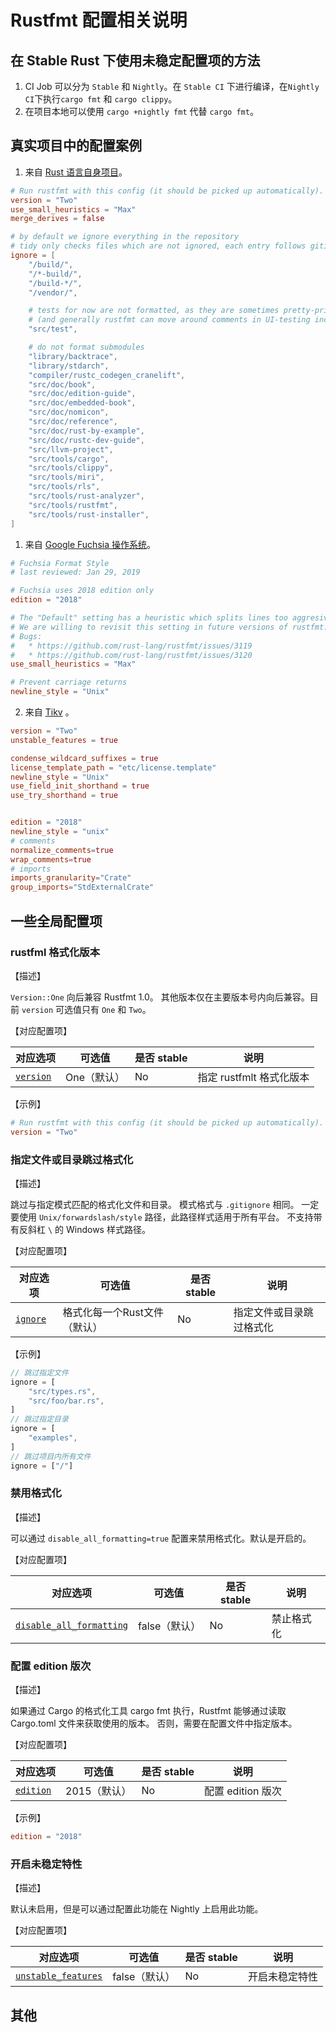 # Rustfmt 配置相关说明

## 在 Stable Rust 下使用未稳定配置项的方法

1. CI Job 可以分为 `Stable` 和 `Nightly`。在 `Stable CI` 下进行编译，在`Nightly CI`下执行`cargo fmt` 和 `cargo clippy`。
2. 在项目本地可以使用 `cargo +nightly fmt` 代替 `cargo fmt`。

## 真实项目中的配置案例

1. 来自 [Rust 语言自身项目](https://github.com/rust-lang/rust/blob/master/rustfmt.toml)。

```toml
# Run rustfmt with this config (it should be picked up automatically).
version = "Two"
use_small_heuristics = "Max"
merge_derives = false

# by default we ignore everything in the repository
# tidy only checks files which are not ignored, each entry follows gitignore style
ignore = [
    "/build/",
    "/*-build/",
    "/build-*/",
    "/vendor/",

    # tests for now are not formatted, as they are sometimes pretty-printing constrained
    # (and generally rustfmt can move around comments in UI-testing incompatible ways)
    "src/test",

    # do not format submodules
    "library/backtrace",
    "library/stdarch",
    "compiler/rustc_codegen_cranelift",
    "src/doc/book",
    "src/doc/edition-guide",
    "src/doc/embedded-book",
    "src/doc/nomicon",
    "src/doc/reference",
    "src/doc/rust-by-example",
    "src/doc/rustc-dev-guide",
    "src/llvm-project",
    "src/tools/cargo",
    "src/tools/clippy",
    "src/tools/miri",
    "src/tools/rls",
    "src/tools/rust-analyzer",
    "src/tools/rustfmt",
    "src/tools/rust-installer",
]

```

1. 来自 [Google Fuchsia 操作系统](https://cs.opensource.google/fuchsia/fuchsia/+/main:rustfmt.toml)。

```toml
# Fuchsia Format Style
# last reviewed: Jan 29, 2019

# Fuchsia uses 2018 edition only
edition = "2018"

# The "Default" setting has a heuristic which splits lines too aggresively.
# We are willing to revisit this setting in future versions of rustfmt.
# Bugs:
#   * https://github.com/rust-lang/rustfmt/issues/3119
#   * https://github.com/rust-lang/rustfmt/issues/3120
use_small_heuristics = "Max"

# Prevent carriage returns
newline_style = "Unix"
```

2. 来自 [Tikv](https://github.com/tikv/tikv/blob/master/rustfmt.toml) 。

```toml
version = "Two"
unstable_features = true

condense_wildcard_suffixes = true
license_template_path = "etc/license.template"
newline_style = "Unix"
use_field_init_shorthand = true
use_try_shorthand = true
```


```toml

edition = "2018"
newline_style = "unix"
# comments
normalize_comments=true
wrap_comments=true
# imports 
imports_granularity="Crate"
group_imports="StdExternalCrate"

```


## 一些全局配置项

### rustfml 格式化版本

【描述】

 `Version::One` 向后兼容 Rustfmt 1.0。 其他版本仅在主要版本号内向后兼容。目前 `version` 可选值只有 `One` 和 `Two`。

【对应配置项】

| 对应选项 | 可选值 | 是否 stable | 说明 |
| ------ | ---- | ---- | ---- | 
| [`version`](https://rust-lang.github.io/rustfmt/?#version) | One（默认） | No|  指定 rustfmlt 格式化版本 |

【示例】

```toml
# Run rustfmt with this config (it should be picked up automatically).
version = "Two"
```


### 指定文件或目录跳过格式化

【描述】

跳过与指定模式匹配的格式化文件和目录。 模式格式与 `.gitignore` 相同。 一定要使用 `Unix/forwardslash/style` 路径，此路径样式适用于所有平台。 不支持带有反斜杠 `\` 的 Windows 样式路径。

【对应配置项】

| 对应选项 | 可选值 | 是否 stable | 说明 |
| ------ | ---- | ---- | ---- | 
| [`ignore`](https://rust-lang.github.io/rustfmt/?#ignore) | 格式化每一个Rust文件（默认） | No|  指定文件或目录跳过格式化 |

【示例】

```rust
// 跳过指定文件
ignore = [
    "src/types.rs",
    "src/foo/bar.rs",
]
// 跳过指定目录
ignore = [
    "examples",
]
// 跳过项目内所有文件
ignore = ["/"]
```


### 禁用格式化

【描述】

可以通过 `disable_all_formatting=true` 配置来禁用格式化。默认是开启的。

【对应配置项】

| 对应选项 | 可选值 | 是否 stable | 说明 |
| ------ | ---- | ---- | ---- | 
| [`disable_all_formatting`](https://rust-lang.github.io/rustfmt/?#disable_all_formatting) | false（默认） | No|  禁止格式化 |


### 配置 edition 版次

【描述】

如果通过 Cargo 的格式化工具 cargo fmt 执行，Rustfmt 能够通过读取 Cargo.toml 文件来获取使用的版本。 否则，需要在配置文件中指定版本。

【对应配置项】

| 对应选项 | 可选值 | 是否 stable | 说明 |
| ------ | ---- | ---- | ---- | 
| [`edition`](https://rust-lang.github.io/rustfmt/?#edition) | 2015（默认） | No| 配置 edition 版次 |

【示例】

```toml
edition = "2018"
```

### 开启未稳定特性

【描述】

默认未启用，但是可以通过配置此功能在 Nightly 上启用此功能。

【对应配置项】

| 对应选项 | 可选值 | 是否 stable | 说明 |
| ------ | ---- | ---- | ---- | 
| [`unstable_features`](https://rust-lang.github.io/rustfmt/?#unstable_features) | false（默认） | No| 开启未稳定特性 |




## 其他